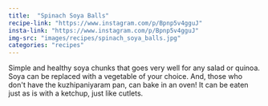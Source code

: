 ```yaml
---
title:  "Spinach Soya Balls"
recipe-link: "https://www.instagram.com/p/Bpnp5v4gguJ"
insta-link: "https://www.instagram.com/p/Bpnp5v4gguJ"
img-src: "images/recipes/spinach_soya_balls.jpg"
categories: "recipes"
---
```

Simple and healthy soya chunks that goes very well for any salad or quinoa. Soya can be replaced with a vegetable of your choice. And, those who don't have the kuzhipaniyaram pan, can bake in an oven! It can be eaten just as is with a ketchup, just like cutlets.
   
